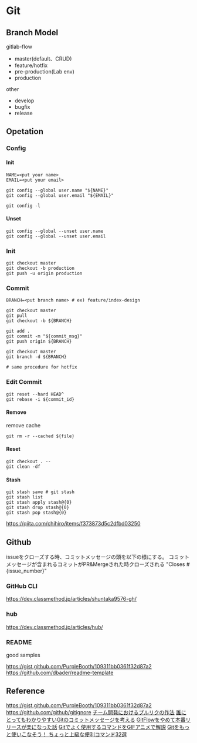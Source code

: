 # Git

## Branch Model

gitlab-flow

- master(default、CRUD)
- feature/hotfix
- pre-production(Lab env)
- production

other

- develop
- bugfix
- release

## Opetation

### Config

#### Init

```bash=
NAME=<put your name>
EMAIL=<put your email>

git config --global user.name "${NAME}"
git config --global user.email "${EMAIL}"

git config -l
```

#### Unset

```bash=
git config --global --unset user.name
git config --global --unset user.email
```

### Init

```bash=
git checkout master
git checkout -b production
git push -u origin production
```

### Commit

```bash=
BRANCH=<put branch name> # ex) feature/index-design

git checkout master
git pull
git checkout -b ${BRANCH}

git add .
git commit -m "${commit_msg}"
git push origin ${BRANCH}

git checkout master
git branch -d ${BRANCH}

# same procedure for hotfix
```

### Edit Commit

```bash=
git reset --hard HEAD^
git rebase -i ${commit_id}
```

#### Remove
remove cache
```bash=
git rm -r --cached ${file}
```

#### Reset

```bash=
git checkout . --
git clean -df
```

#### Stash

```bash=
git stash save # git stash
git stash list
git stash apply stash@{0}
git stash drop stash@{0}
git stash pop stash@{0}
```

<https://qiita.com/chihiro/items/f373873d5c2dfbd03250>

## Github

issueをクローズする時、コミットメッセージの頭を以下の様にする。
コミットメッセージが含まれるコミットがPR&Mergeされた時クローズされる
"Closes #{issue_number}"

### GitHub CLI

<https://dev.classmethod.jp/articles/shuntaka9576-gh/>

### hub

<https://dev.classmethod.jp/articles/hub/>

### README

good samples

<https://gist.github.com/PurpleBooth/109311bb0361f32d87a2>
<https://github.com/dbader/readme-template>

## Reference

<https://gist.github.com/PurpleBooth/109311bb0361f32d87a2>
<https://github.com/github/gitignore>
[チーム開発におけるプルリクの作法](https://qiita.com/ikuwow/items/fb52a54c086398eb5b92)
[誰にとってもわかりやすいGitのコミットメッセージを考える](https://www.tam-tam.co.jp/tipsnote/program/post16686.html)
[GitFlowをやめて本番リリースが楽になった話](https://qiita.com/koyopro/items/b4569285efc22c6397c6)
[Gitでよく使用するコマンドをGIFアニメで解説](https://coliss.com/articles/build-websites/operation/work/useful-git-commands-visualized.html)
[Gitをもっと使いこなそう！ ちょっと上級な便利コマンド32選](https://liginc.co.jp/387757)
